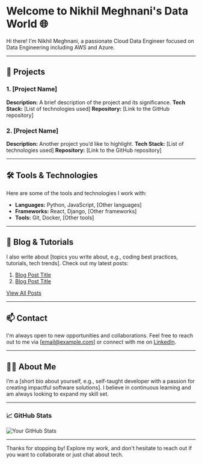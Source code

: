 # Welcome to Nikhil Meghnani's Data World 🌐

Hi there! I'm Nikhil Meghnani, a passionate Cloud Data Engineer focused on Data Engineering including AWS and Azure.

---

## 🚀 Projects

### 1. [Project Name]
**Description:** A brief description of the project and its significance.
**Tech Stack:** [List of technologies used]
**Repository:** [Link to the GitHub repository]

### 2. [Project Name]
**Description:** Another project you’d like to highlight.
**Tech Stack:** [List of technologies used]
**Repository:** [Link to the GitHub repository]

---

## 🛠️ Tools & Technologies

Here are some of the tools and technologies I work with:

- **Languages:** Python, JavaScript, [Other languages]
- **Frameworks:** React, Django, [Other frameworks]
- **Tools:** Git, Docker, [Other tools]

---

## 📝 Blog & Tutorials

I also write about [topics you write about, e.g., coding best practices, tutorials, tech trends]. Check out my latest posts:

1. [Blog Post Title](#)
2. [Blog Post Title](#)

[View All Posts](#)

---

## 📫 Contact

I'm always open to new opportunities and collaborations. Feel free to reach out to me via [email@example.com] or connect with me on [LinkedIn](#).

---

## 👨‍💻 About Me

I’m a [short bio about yourself, e.g., self-taught developer with a passion for creating impactful software solutions]. I believe in continuous learning and am always looking to expand my skill set.

---

### 📈 GitHub Stats

![Your GitHub Stats](https://github-readme-stats.vercel.app/api?username=yourusername&show_icons=true&theme=radical)

---

Thanks for stopping by! Explore my work, and don't hesitate to reach out if you want to collaborate or just chat about tech.
